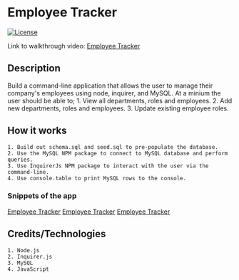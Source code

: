 # Employee Tracker

[![License](https://img.shields.io/badge/License-MIT-blue.svg)](https://opensource.org/licenses/MIT)

Link to walkthrough video: [Employee Tracker](https://drive.google.com/file/d/11eDj7o1J8BO6fcBusRlU-5PdUjRyYGAj/view)

## Description
Build a command-line application that allows the user to manage their company's employees using node, inquirer, and MySQL. At a minium the user should be able to;
    1. View all departments, roles and employees.
    2. Add new departments, roles and employees.
    3. Update existing employee roles.

## How it works
    1. Build out schema.sql and seed.sql to pre-populate the database.
    2. Use the MySQL NPM package to connect to MySQL database and perform queries.
    3. Use InquirerJs NPM package to interact with the user via the command-line.
    4. Use console.table to print MySQL rows to the console.

### Snippets of the app
[Employee Tracker]()
[Employee Tracker]()
[Employee Tracker]()

## Credits/Technologies
    1. Node.js
    2. Inquirer.js
    3. MySQL
    4. JavaScript